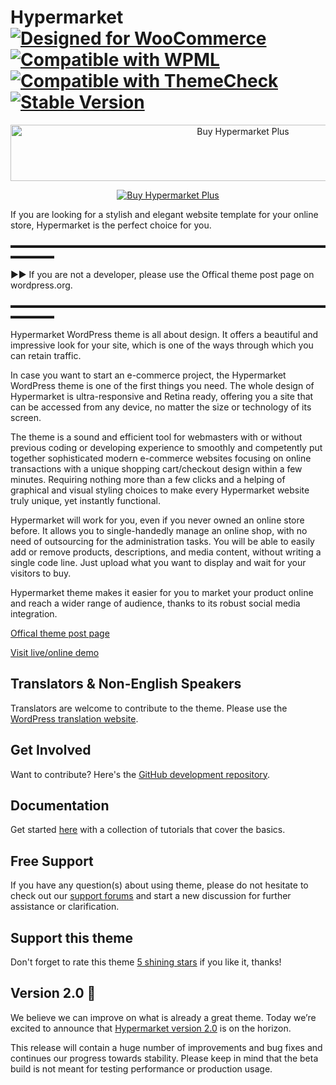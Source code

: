 # Hypermarket   [![Designed for WooCommerce](https://img.shields.io/badge/Designed%20for-WooCommerce-9a6b95.svg)](https://wordpress.org/themes/hypermarket/) [![Compatible with WPML](https://img.shields.io/badge/Compatible%20with-WPML-308fb0.svg)](https://wpml.org/theme/hypermarket/) [![Compatible with ThemeCheck](https://img.shields.io/badge/ThemeCheck-Passed-c4d658.svg)](https://themecheck.info/score/wordpress-theme-hypermarket.html) [![Stable Version](https://img.shields.io/badge/Stable%20version-1.5.9-77cde3.svg)](https://wp.me/p8930x-8q)

<p align="center">
<a href="https://www.mypreview.one/hypermarket-plus.html" target="_blank"><img width="728" height="90" src="https://i.gyazo.com/48108f1a52fd6bf4e7b110533f18dea0.png" alt="Buy Hypermarket Plus" /></a>
</p>

<p align="center">
<a href="https://www.mypreview.one/hypermarket-plus.html" target="_blank"><img src="https://i.gyazo.com/1f6549d55f29bdb49ea8fedef0880cc7.png" alt="Buy Hypermarket Plus" /></a>
</p>

If you are looking for a stylish and elegant website template for your online store, Hypermarket is the perfect choice for you.

▬▬▬▬▬▬▬▬▬▬▬▬▬▬▬▬▬▬▬▬▬▬▬▬▬▬▬▬▬▬▬▬▬▬▬▬▬▬▬▬▬

►► If you are not a developer, please use the Offical theme post page on wordpress.org.

▬▬▬▬▬▬▬▬▬▬▬▬▬▬▬▬▬▬▬▬▬▬▬▬▬▬▬▬▬▬▬▬▬▬▬▬▬▬▬▬▬

Hypermarket WordPress theme is all about design. It offers a beautiful and impressive look for your site, which is one of the ways through which you can retain traffic.

In case you want to start an e-commerce project, the Hypermarket WordPress theme is one of the first things you need. The whole design of Hypermarket is ultra-responsive and Retina ready, offering you a site that can be accessed from any device, no matter the size or technology of its screen.

The theme is a sound and efficient tool for webmasters with or without previous coding or developing experience to smoothly and competently put together sophisticated modern e-commerce websites focusing on online transactions with a unique shopping cart/checkout design within a few minutes. Requiring nothing more than a few clicks and a helping of graphical and visual styling choices to make every Hypermarket website truly unique, yet instantly functional.

Hypermarket will work for you, even if you never owned an online store before. It allows you to single-handedly manage an online shop, with no need of outsourcing for the administration tasks. You will be able to easily add or remove products, descriptions, and media content, without writing a single code line. Just upload what you want to display and wait for your visitors to buy.

Hypermarket theme makes it easier for you to market your product online and reach a wider range of audience, thanks to its robust social media integration.

[Offical theme post page](https://wordpress.org/themes/hypermarket)

[Visit live/online demo](https://demo.mypreview.one/hypermarket)

## Translators & Non-English Speakers

Translators are welcome to contribute to the theme. Please use the [WordPress translation website](https://translate.wordpress.org/projects/wp-themes/hypermarket "WordPress translation website").

## Get Involved

Want to contribute? Here's the [GitHub development repository](https://github.com/mahdiyazdani/Hypermarket "GitHub development repository").

## Documentation

Get started [here](https://mahdiyazdani.github.io/Hypermarket) with a collection of tutorials that cover the basics.

## Free Support

If you have any question(s) about using theme, please do not hesitate to check out our [support forums](https://support.mypreview.one/t/hypermarket) and start a new discussion for further assistance or clarification.

## Support this theme

Don't forget to rate this theme [5 shining stars](https://wordpress.org/support/theme/hypermarket/reviews/ "5 shining stars") if you like it, thanks!

## Version 2.0 🚧

We believe we can improve on what is already a great theme. Today we’re excited to announce that [Hypermarket version 2.0](https://github.com/mypreview/hypermarket) is on the horizon.

This release will contain a huge number of improvements and bug fixes and continues our progress towards stability. Please keep in mind that the beta build is not meant for testing performance or production usage.
